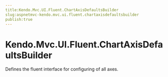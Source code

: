 ```yaml
---
title:Kendo.Mvc.UI.Fluent.ChartAxisDefaultsBuilder
slug:aspnetmvc-kendo.mvc.ui.fluent.chartaxisdefaultsbuilder
publish:true
---
```


# Kendo.Mvc.UI.Fluent.ChartAxisDefaultsBuilder

Defines the fluent interface for configuring of all axes.